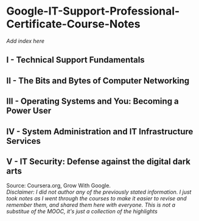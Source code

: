 # Google-IT-Support-Professional-Certificate-Course-Notes

*Add index here*

## I - Technical Support Fundamentals
## II - The Bits and Bytes of Computer Networking
## III - Operating Systems and You: Becoming a Power User
## IV - System Administration and IT Infrastructure Services
## V - IT Security: Defense against the digital dark arts

Source: Coursera.org, Grow With Google. <br>
*Disclaimer: I did not author any of the previously stated information. I just took notes as I went through the courses to make it easier to revise and remember them, and shared them here with everyone. This is not a substitue of the MOOC, it's just a collection of the highlights*

